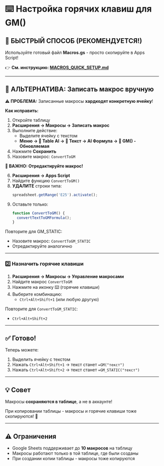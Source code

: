 # ⌨️ Настройка горячих клавиш для GM()

## 🚀 БЫСТРЫЙ СПОСОБ (РЕКОМЕНДУЕТСЯ!)

Используйте готовый файл **Macros.gs** - просто скопируйте в Apps Script!

👉 **См. инструкцию: [MACROS_QUICK_SETUP.md](MACROS_QUICK_SETUP.md)**

---

## 📝 АЛЬТЕРНАТИВА: Записать макрос вручную

⚠️ **ПРОБЛЕМА:** Записанные макросы **хардкодят конкретную ячейку**!

**Как исправить:**

1. Откройте таблицу
2. **Расширения → Макросы → Записать макрос**
3. Выполните действие:
   - Выделите ячейку с текстом
   - **Меню → 🤖 Table AI → 📝 Текст → AI Формула → 🔄 GM() - Обновляемая**
4. Нажмите **Сохранить**
5. Назовите макрос: `ConvertToGM`

**🔧 ВАЖНО: Отредактируйте макрос!**

6. **Расширения → Apps Script**
7. Найдите функцию `ConvertToGM()`
8. **УДАЛИТЕ** строки типа:
   ```javascript
   spreadsheet.getRange('E25').activate();
   ```
9. Оставьте только:
   ```javascript
   function ConvertToGM() {
     convertTextToGMFormula();
   }
   ```

Повторите для GM_STATIC:
- Назовите макрос: `ConvertToGM_STATIC`
- Отредактируйте аналогично

---

### 2️⃣ Назначить горячие клавиши

1. **Расширения → Макросы → Управление макросами**
2. Найдите макрос `ConvertToGM`
3. Нажмите на иконку ⌨️ (горячие клавиши)
4. Выберите комбинацию:
   - `Ctrl+Alt+Shift+1` (или любую другую)

Повторите для `ConvertToGM_STATIC`:
   - `Ctrl+Alt+Shift+2`

---

## ✅ Готово!

Теперь можете:
1. Выделить ячейку с текстом
2. Нажать `Ctrl+Alt+Shift+1` → текст станет `=GM("текст")`
3. Нажать `Ctrl+Alt+Shift+2` → текст станет `=GM_STATIC("текст")`

---

## 💡 Совет

Макросы **сохраняются в таблице**, а не в аккаунте!

При копировании таблицы - макросы и горячие клавиши тоже скопируются! 🎉

---

## ⚠️ Ограничения

- Google Sheets поддерживает до **10 макросов** на таблицу
- Макросы работают только в той таблице, где были созданы
- При создании копии таблицы - макросы тоже копируются
